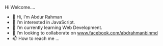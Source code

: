 Hi Welcome....

- 👋 Hi, I’m Abdur Rahman
- 👀 I’m interested in JavaScript.
- 🌱 I’m currently learning Web Development.
- 💞️ I’m looking to collaborate on www.facebook.com/abdrahmanbinmd
- 📫 How to reach me ...

<!---
Abdur Rahman is a ✨ special ✨ repository because its `README.md` (this file) appears on your GitHub profile.
You can click the Preview link to take a look at your changes.
--->
